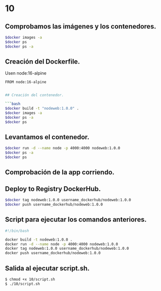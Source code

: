 # 10

## Comprobamos las imágenes y los contenedores.

```bash
$docker images -a
$docker ps
$docker ps -a
```

## Creación del Dockerfile.

Usen node:16-alpine

```bash
FROM node:16-alpine


## Creación del contenedor.

```bash
$docker build -t "nodeweb:1.0.0" .
$docker images -a
$docker ps -a
$docker ps
```
## Levantamos el contenedor.

```bash
$docker run -d --name node -p 4000:4000 nodeweb:1.0.0
$docker ps -a
$docker ps
```

## Comprobación de la app corriendo.


## Deploy to Registry DockerHub.

```bash
$docker tag nodeweb:1.0.0 username_dockerhub/nodeweb:1.0.0
$docker push username_dockerhub/nodeweb:1.0.0
```

## Script para ejecutar los comandos anteriores.

```bash
#!/bin/bash

docker build -t nodeweb:1.0.0 .
docker run -d --name node -p 4000:4000 nodeweb:1.0.0
docker tag nodeweb:1.0.0 username_dockerhub/nodeweb:1.0.0
docker push username_dockerhub/nodeweb:1.0.0
```

## Salida al ejecutar script.sh.

```bash
$ chmod +x 10/script.sh
$ ./10/script.sh
```